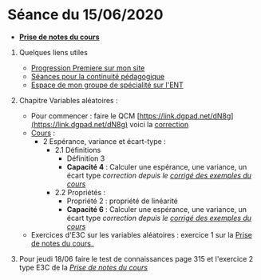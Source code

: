 # Séance du 15/06/2020

* __[Prise de notes du cours](notes/2020-06-14-Note-16-17.pdf)__

1. Quelques liens utiles 
   * [Progression Premiere sur mon site](http://www.frederic-junier.org/Premiere2020/Progression/Premiere_2020.html)
   * [Séances pour la continuité pédagogique](https://frederic-junier.github.io/Premiere/)
   * [Espace de mon groupe de spécialité sur l'ENT](https://le-parc.ent.auvergnerhonealpes.fr/classes/premiere-specialite-maths/groupejunier/)


2. Chapitre Variables aléatoires :
   * Pour commencer : faire le QCM [https://link.dgpad.net/dN8g](https://link.dgpad.net/dN8g) voici la [correction](notes/2020-06-15-Note-09-49.pdf)
   * [Cours](https://frederic-junier.org/Premiere2020/Cours/PremiereCoursVariablesAleatoires-2019V1-Web.pdf) :
     * 2 Espérance, variance et écart-type :
       * 2.1 Définitions 
         * Définition 3
         * __Capacité 4__ :   Calculer une espérance, une variance, un écart type _correction depuis le [corrigé des exemples du cours](../VariablesAleatoires/Cours/Corrige-VariablesAleatoires-2019.pdf)_
       * 2.2 Propriétés :
           * Propriété 2 : propriété de linéarité
           * __Capacité 6__ :   Calculer une espérance, une variance, un écart type _correction depuis le [corrigé des exemples du cours](../VariablesAleatoires/Cours/Corrige-VariablesAleatoires-2019.pdf)_
   * Exercices d'E3C sur les variables aléatoires : exercice 1 sur la [Prise de notes du cours](notes/2020-06-14-Note-15-49.pdf)_

3. Pour jeudi 18/06 faire le test de connaissances page 315 et l'exercice 2 type E3C de la _[Prise de notes du cours](notes/2020-06-14-Note-16-17.pdf)_